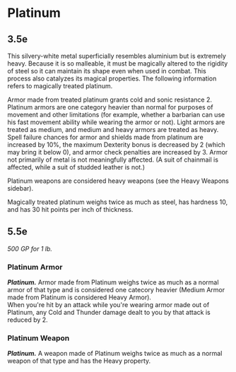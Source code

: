 # Platinum

## 3.5e
This silvery-white metal superficially resembles aluminium but is extremely heavy. Because it is so malleable, it must be magically altered to the rigidity of steel so it can maintain its shape even when used in combat. This process also catalyzes its magical properties. The following information refers to magically treated platinum.

Armor made from treated platinum grants cold and sonic resistance 2. Platinum armors are one category heavier than normal for purposes of movement and other limitations (for example, whether a barbarian can use his fast movement ability while wearing the armor or not). Light armors are treated as medium, and medium and heavy armors are treated as heavy. Spell failure chances for armor and shields made from platinum are increased by 10%, the maximum Dexterity bonus is decreased by 2 (which may bring it below 0), and armor check penalties are increased by 3. Armor not primarily of metal is not meaningfully affected. (A suit of chainmail is affected, while a suit of studded leather is not.)

Platinum weapons are considered heavy weapons (see the Heavy Weapons sidebar).

Magically treated platinum weighs twice as much as steel, has hardness 10, and has 30 hit points per inch of thickness.

## 5.5e
*500 GP for 1 lb.*

### Platinum Armor
***Platinum.*** Armor made from Platinum weighs twice as much as a normal armor of that type and is considered one catecory heavier (Medium Armor made from Platinum is considered Heavy Armor).  
When you're hit by an attack while you're wearing armor made out of Platinum, any Cold and Thunder damage dealt to you by that attack is reduced by 2.

### Platinum Weapon
***Platinum.*** A weapon made of Platinum weighs twice as much as a normal weapon of that type and has the Heavy property.